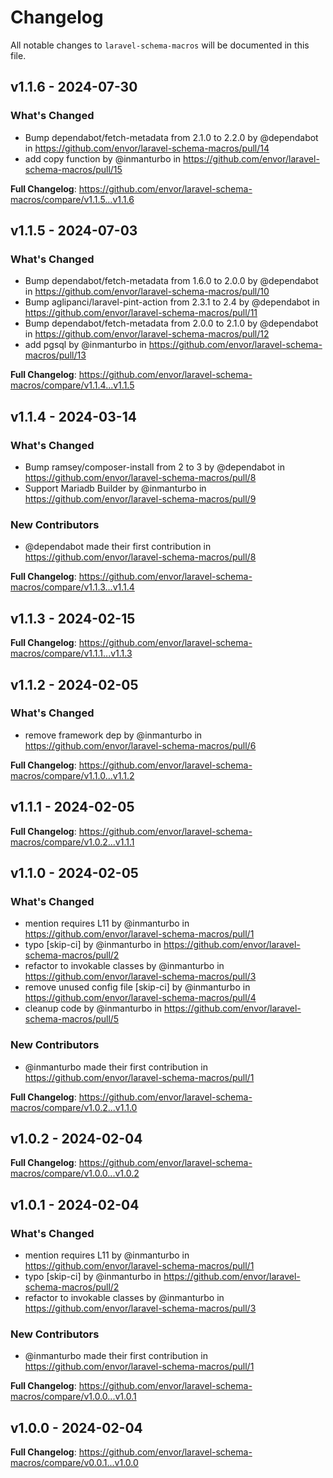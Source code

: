 # Changelog

All notable changes to `laravel-schema-macros` will be documented in this file.

## v1.1.6 - 2024-07-30

### What's Changed

* Bump dependabot/fetch-metadata from 2.1.0 to 2.2.0 by @dependabot in https://github.com/envor/laravel-schema-macros/pull/14
* add copy function by @inmanturbo in https://github.com/envor/laravel-schema-macros/pull/15

**Full Changelog**: https://github.com/envor/laravel-schema-macros/compare/v1.1.5...v1.1.6

## v1.1.5 - 2024-07-03

### What's Changed

* Bump dependabot/fetch-metadata from 1.6.0 to 2.0.0 by @dependabot in https://github.com/envor/laravel-schema-macros/pull/10
* Bump aglipanci/laravel-pint-action from 2.3.1 to 2.4 by @dependabot in https://github.com/envor/laravel-schema-macros/pull/11
* Bump dependabot/fetch-metadata from 2.0.0 to 2.1.0 by @dependabot in https://github.com/envor/laravel-schema-macros/pull/12
* add pgsql by @inmanturbo in https://github.com/envor/laravel-schema-macros/pull/13

**Full Changelog**: https://github.com/envor/laravel-schema-macros/compare/v1.1.4...v1.1.5

## v1.1.4 - 2024-03-14

### What's Changed

* Bump ramsey/composer-install from 2 to 3 by @dependabot in https://github.com/envor/laravel-schema-macros/pull/8
* Support Mariadb Builder by @inmanturbo in https://github.com/envor/laravel-schema-macros/pull/9

### New Contributors

* @dependabot made their first contribution in https://github.com/envor/laravel-schema-macros/pull/8

**Full Changelog**: https://github.com/envor/laravel-schema-macros/compare/v1.1.3...v1.1.4

## v1.1.3 - 2024-02-15

**Full Changelog**: https://github.com/envor/laravel-schema-macros/compare/v1.1.1...v1.1.3

## v1.1.2 - 2024-02-05

### What's Changed

* remove framework dep by @inmanturbo in https://github.com/envor/laravel-schema-macros/pull/6

**Full Changelog**: https://github.com/envor/laravel-schema-macros/compare/v1.1.0...v1.1.2

## v1.1.1 - 2024-02-05

**Full Changelog**: https://github.com/envor/laravel-schema-macros/compare/v1.0.2...v1.1.1

## v1.1.0 - 2024-02-05

### What's Changed

* mention requires L11 by @inmanturbo in https://github.com/envor/laravel-schema-macros/pull/1
* typo [skip-ci] by @inmanturbo in https://github.com/envor/laravel-schema-macros/pull/2
* refactor to invokable classes by @inmanturbo in https://github.com/envor/laravel-schema-macros/pull/3
* remove unused config file [skip-ci] by @inmanturbo in https://github.com/envor/laravel-schema-macros/pull/4
* cleanup code by @inmanturbo in https://github.com/envor/laravel-schema-macros/pull/5

### New Contributors

* @inmanturbo made their first contribution in https://github.com/envor/laravel-schema-macros/pull/1

**Full Changelog**: https://github.com/envor/laravel-schema-macros/compare/v1.0.2...v1.1.0

## v1.0.2 - 2024-02-04

**Full Changelog**: https://github.com/envor/laravel-schema-macros/compare/v1.0.0...v1.0.2

## v1.0.1 - 2024-02-04

### What's Changed

* mention requires L11 by @inmanturbo in https://github.com/envor/laravel-schema-macros/pull/1
* typo [skip-ci] by @inmanturbo in https://github.com/envor/laravel-schema-macros/pull/2
* refactor to invokable classes by @inmanturbo in https://github.com/envor/laravel-schema-macros/pull/3

### New Contributors

* @inmanturbo made their first contribution in https://github.com/envor/laravel-schema-macros/pull/1

**Full Changelog**: https://github.com/envor/laravel-schema-macros/compare/v1.0.0...v1.0.1

## v1.0.0 - 2024-02-04

**Full Changelog**: https://github.com/envor/laravel-schema-macros/compare/v0.0.1...v1.0.0
